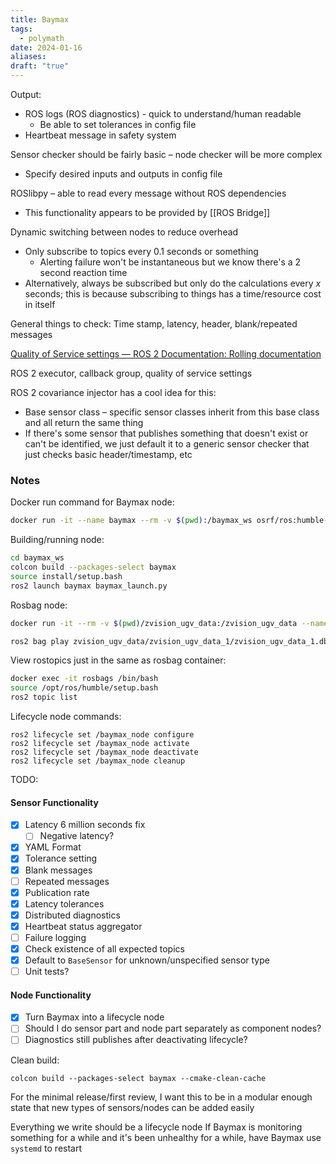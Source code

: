 ```yaml
---
title: Baymax
tags:
  - polymath
date: 2024-01-16
aliases: 
draft: "true"
---
```

Output: 
- ROS logs (ROS diagnostics) - quick to understand/human readable
	- Be able to set tolerances in config file
- Heartbeat message in safety system

Sensor checker should be fairly basic – node checker will be more complex
- Specify desired inputs and outputs in config file

ROSlibpy – able to read every message without ROS dependencies
- This functionality appears to be provided by [[ROS Bridge]]

Dynamic switching between nodes to reduce overhead
- Only subscribe to topics every 0.1 seconds or something
	- Alerting failure won't be instantaneous but we know there's a 2 second reaction time
- Alternatively, always be subscribed but only do the calculations every $x$ seconds; this is because subscribing to things has a time/resource cost in itself

General things to check: Time stamp, latency, header, blank/repeated messages

[Quality of Service settings — ROS 2 Documentation: Rolling documentation](https://docs.ros.org/en/rolling/Concepts/Intermediate/About-Quality-of-Service-Settings.html)

ROS 2 executor, callback group, quality of service settings

ROS 2 covariance injector has a cool idea for this:
- Base sensor class – specific sensor classes inherit from this base class and all return the same thing
- If there's some sensor that publishes something that doesn't exist or can't be identified, we just default it to a generic sensor checker that just checks basic header/timestamp, etc

### Notes
Docker run command for Baymax node:
```bash
docker run -it --name baymax --rm -v $(pwd):/baymax_ws osrf/ros:humble-desktop bash
```

Building/running node:
```bash
cd baymax_ws
colcon build --packages-select baymax
source install/setup.bash
ros2 launch baymax baymax_launch.py
```

Rosbag node:
```bash
docker run -it --rm -v $(pwd)/zvision_ugv_data:/zvision_ugv_data --name rosbags osrf/ros:humble-desktop bash

ros2 bag play zvision_ugv_data/zvision_ugv_data_1/zvision_ugv_data_1.db3 --loop --clock
```

View rostopics just in the same as rosbag container:
```bash
docker exec -it rosbags /bin/bash
source /opt/ros/humble/setup.bash
ros2 topic list
```

Lifecycle node commands:
```
ros2 lifecycle set /baymax_node configure
ros2 lifecycle set /baymax_node activate
ros2 lifecycle set /baymax_node deactivate
ros2 lifecycle set /baymax_node cleanup
```
TODO:

#### Sensor Functionality
- [x] Latency 6 million seconds fix
	- [ ] Negative latency?
- [x] YAML Format
- [x] Tolerance setting
- [x] Blank messages
- [ ] Repeated messages
- [x] Publication rate
- [x] Latency tolerances
- [x] Distributed diagnostics
- [x] Heartbeat status aggregator
- [ ] Failure logging
- [x] Check existence of all expected topics
- [x] Default to `BaseSensor` for unknown/unspecified sensor type
- [ ] Unit tests?

#### Node Functionality
- [x] Turn Baymax into a lifecycle node
- [ ] Should I do sensor part and node part separately as component nodes?
- [ ] Diagnostics still publishes after deactivating lifecycle?

Clean build:
```
colcon build --packages-select baymax --cmake-clean-cache
```

For the minimal release/first review, I want this to be in a modular enough state that new types of sensors/nodes can be added easily

Everything we write should be a lifecycle node
If Baymax is monitoring something for a while and it's been unhealthy for a while, have Baymax use `systemd` to restart

